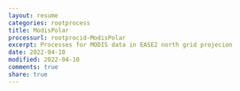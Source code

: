 ```yaml
---
layout: resume
categories: rootprocess
title: ModisPolar
processurl: rootprocid-ModisPolar
excerpt: Processes for MODIS data in EASE2 north grid projecion
date: 2022-04-10
modified: 2022-04-10
comments: true
share: true
---
```


